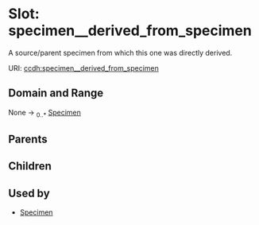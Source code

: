 
# Slot: specimen__derived_from_specimen


A source/parent specimen from which this one was directly derived.

URI: [ccdh:specimen__derived_from_specimen](https://example.org/ccdh/specimen__derived_from_specimen)


## Domain and Range

None ->  <sub>0..*</sub> [Specimen](Specimen.md)

## Parents


## Children


## Used by

 * [Specimen](Specimen.md)
